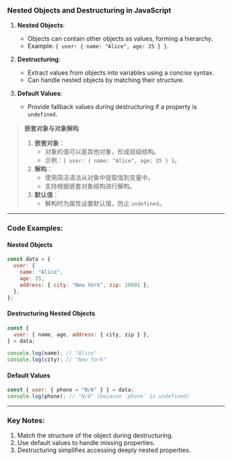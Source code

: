### Nested Objects and Destructuring in JavaScript

<audio src="C:\Users\10691\Downloads\Nested Objects_.mp3"></audio>

1. **Nested Objects**:
   - Objects can contain other objects as values, forming a hierarchy.
   - Example: `{ user: { name: "Alice", age: 25 } }`.

2. **Destructuring**:
   - Extract values from objects into variables using a concise syntax.
   - Can handle nested objects by matching their structure.

3. **Default Values**:
   - Provide fallback values during destructuring if a property is `undefined`.

> **嵌套对象与对象解构**  
>
> <audio src="C:\Users\10691\Downloads\嵌套对象：  对象的值可以是其.mp3"></audio>
>
> 1. **嵌套对象**：  
>    - 对象的值可以是其他对象，形成层级结构。  
>    - 示例：`{ user: { name: "Alice", age: 25 } }`。  
> 2. **解构**：  
>    - 使用简洁语法从对象中提取值到变量中。  
>    - 支持根据嵌套对象结构进行解构。  
> 3. **默认值**：  
>    - 解构时为属性设置默认值，防止 `undefined`。

---

### Code Examples:

<audio src="C:\Users\10691\Downloads\这段代码展示了如何操作和解构嵌.mp3"></audio>

#### **Nested Objects**
```javascript
const data = {
  user: {
    name: "Alice",
    age: 25,
    address: { city: "New York", zip: 10001 },
  },
};
```

#### **Destructuring Nested Objects**
```javascript
const {
  user: { name, age, address: { city, zip } },
} = data;

console.log(name); // "Alice"
console.log(city); // "New York"
```

#### **Default Values**
```javascript
const { user: { phone = "N/A" } } = data;
console.log(phone); // "N/A" (because `phone` is undefined)
```

---

### Key Notes:

<audio src="C:\Users\10691\Downloads\1. Match the st.mp3"></audio>

1. Match the structure of the object during destructuring.  
2. Use default values to handle missing properties.  
3. Destructuring simplifies accessing deeply nested properties.